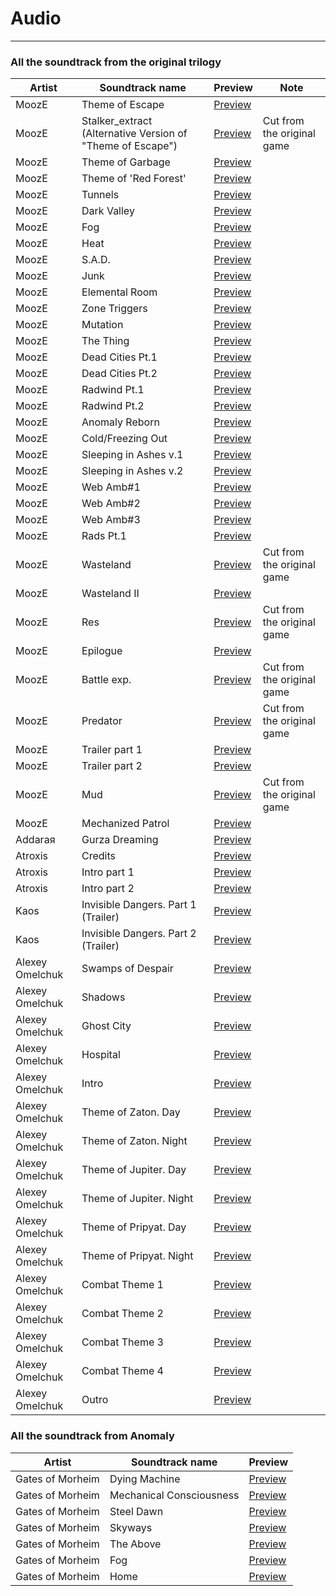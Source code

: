 # Audio

___

### All the soundtrack from the original trilogy

| Artist | Soundtrack name | Preview | Note |
---|---|---|---|
| MoozE | Theme of Escape | [Preview](https://youtu.be/pv1CgfFY6nY) |  |
| MoozE | Stalker_extract (Alternative Version of "Theme of Escape") | [Preview](https://youtu.be/WF2kj3btLlQ) | Cut from the original game |
| MoozE | Theme of Garbage | [Preview](https://youtu.be/7GXAGQgC9XI) |  |
| MoozE | Theme of 'Red Forest' | [Preview](https://youtu.be/3_zKmE8T_zI) |  |
| MoozE | Tunnels | [Preview](https://youtu.be/PshGf8vpwtM) |  |
| MoozE | Dark Valley | [Preview](https://youtu.be/XE_HhP0XRtA) |  |
| MoozE | Fog | [Preview](https://youtu.be/rRkclmGvTXc) |  |
| MoozE | Heat | [Preview](https://youtu.be/rWoLA2oMJ8w) |  |
| MoozE | S.A.D. | [Preview](https://youtu.be/0_TVB_f454M) |  |
| MoozE | Junk | [Preview](https://youtu.be/yPUS7gyplJg) |  |
| MoozE | Elemental Room | [Preview](https://youtu.be/eHcYfvvgaOA) |  |
| MoozE | Zone Triggers | [Preview](https://youtu.be/s18hT2a6zwY) |  |
| MoozE | Mutation | [Preview](https://youtu.be/EE5Tlc54wQU) |  |
| MoozE | The Thing | [Preview](https://youtu.be/y6lJsaByJJA) |  |
| MoozE | Dead Cities Pt.1 | [Preview](https://youtu.be/0jboIOeL_tw) |  |
| MoozE | Dead Cities Pt.2 | [Preview](https://youtu.be/RBnjguppfaA) |  |
| MoozE | Radwind Pt.1 | [Preview](https://youtu.be/lq9qNdutbBk) |  |
| MoozE | Radwind Pt.2 | [Preview](https://youtu.be/7hLV-hVKuhM) |  |
| MoozE | Anomaly Reborn | [Preview](https://youtu.be/u4Be7UNHxI8) |  |
| MoozE | Cold/Freezing Out | [Preview](https://youtu.be/GlAo8k7ByhM) |  |
| MoozE | Sleeping in Ashes v.1 | [Preview](https://youtu.be/I9d4AJkKJsA) |  |
| MoozE | Sleeping in Ashes v.2 | [Preview](https://youtu.be/C77VpMiEa3M) |  |
| MoozE | Web Amb#1 | [Preview](https://youtu.be/CSRNmuIpNTg) |  |
| MoozE | Web Amb#2 | [Preview](https://youtu.be/Qjta3Rn73cc) |  |
| MoozE | Web Amb#3 | [Preview](https://youtu.be/u72YNas_G84) |  |
| MoozE | Rads Pt.1  | [Preview](https://youtu.be/QMnCiAVxZYY) |  |
| MoozE | Wasteland | [Preview](https://youtu.be/Y0x5UZzX3kQ) | Cut from the original game |
| MoozE | Wasteland II | [Preview](https://youtu.be/gcAP1WwWmU4) |  |
| MoozE | Res | [Preview](https://youtu.be/WIhXMvGQGzg) | Cut from the original game |
| MoozE | Epilogue | [Preview](https://youtu.be/Ji66_C70I84) |  |
| MoozE | Battle exp. | [Preview](https://youtu.be/yJgaZNmsAlY) | Cut from the original game |
| MoozE | Predator | [Preview](https://youtu.be/RXPgDbzM-5s) | Cut from the original game |
| MoozE | Trailer part 1 | [Preview]() |  |
| MoozE | Trailer part 2 | [Preview]() |  |
| MoozE | Mud | [Preview](https://youtu.be/CEt3nF20-Qw) | Cut from the original game |
| MoozE | Mechanized Patrol  | [Preview](https://youtu.be/npAUK8iJ67c) |  |
| Addaraя | Gurza Dreaming | [Preview](https://youtu.be/UqgAtnS0_bc) |  |
| Atroxis | Credits | [Preview](https://youtu.be/20AZcBW62XQ) |  |
| Atroxis | Intro part 1 | [Preview](https://youtu.be/rE4KF9kdAlM) |  |
| Atroxis | Intro part 2 | [Preview](https://youtu.be/HcucDy04Zis) |  |
| Kaos | Invisible Dangers. Part 1 (Trailer)| [Preview](https://youtu.be/L6TCQ2nRiJ0) |  |
| Kaos | Invisible Dangers. Part 2 (Trailer)| [Preview](https://youtu.be/q3fj8TOrPt8) |  |
| Alexey Omelchuk | Swamps of Despair | [Preview](https://youtu.be/GSv_k-zSK5Y) |  |
| Alexey Omelchuk | Shadows | [Preview](https://youtu.be/brPWkFiVVLM) |  |
| Alexey Omelchuk | Ghost City | [Preview](https://youtu.be/xPA7s7kX5WM) |  |
| Alexey Omelchuk | Hospital | [Preview](https://youtu.be/ijHAkFeNVaU) |  |
| Alexey Omelchuk | Intro | [Preview](https://youtu.be/wAv6Tqy32H8) |  |
| Alexey Omelchuk | Theme of Zaton. Day | [Preview](https://youtu.be/ln_381vY2a4) |  |
| Alexey Omelchuk | Theme of Zaton. Night | [Preview](https://youtu.be/5sEx1XwBkq4) |  |
| Alexey Omelchuk | Theme of Jupiter. Day | [Preview](https://youtu.be/Ai55-dvzpEY) |  |
| Alexey Omelchuk | Theme of Jupiter. Night | [Preview](https://youtu.be/Zlyeqfh6DAY) |  |
| Alexey Omelchuk | Theme of Pripyat. Day | [Preview](https://youtu.be/hMCz3mH81XM) |  |
| Alexey Omelchuk | Theme of Pripyat. Night | [Preview](https://youtu.be/0lCpwGB48bk) |  |
| Alexey Omelchuk | Combat Theme 1 | [Preview](https://youtu.be/AGB_5Aa52E0) |  |
| Alexey Omelchuk | Combat Theme 2 | [Preview](https://youtu.be/GYyclwhpy5M) |  |
| Alexey Omelchuk | Combat Theme 3 | [Preview](https://youtu.be/sQwKnEfe6Us) |  |
| Alexey Omelchuk | Combat Theme 4 | [Preview](https://youtu.be/WQU-GYROIgQ) |  |
| Alexey Omelchuk | Outro | [Preview](https://youtu.be/cpi_VabA53M) |  |

### All the soundtrack from Anomaly

| Artist | Soundtrack name | Preview |
---|---|---|
| Gates of Morheim | Dying Machine | [Preview](https://gatesofmorheim.bandcamp.com/track/dying-machine-2) |
| Gates of Morheim | Mechanical Consciousness | [Preview](https://gatesofmorheim.bandcamp.com/track/mechanical-consciousness) |
| Gates of Morheim | Steel Dawn | [Preview](https://gatesofmorheim.bandcamp.com/track/steel-dawn) |
| Gates of Morheim | Skyways | [Preview](https://gatesofmorheim.bandcamp.com/track/skyways) |
| Gates of Morheim | The Above | [Preview](https://gatesofmorheim.bandcamp.com/track/the-above-2) |
| Gates of Morheim | Fog | [Preview](https://gatesofmorheim.bandcamp.com/track/fog) |
| Gates of Morheim | Home | [Preview](https://gatesofmorheim.bandcamp.com/track/home) |